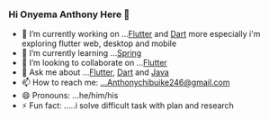 ### Hi Onyema Anthony Here 👋



- 🔭 I’m currently working on ...[Flutter](https://flutter.dev/) and [Dart](https://dart.dev/) more especially i'm exploring flutter web, desktop and mobile
- 🌱 I’m currently learning ...[Spring](https://spring.io/)
- 👯 I’m looking to collaborate on ...[Flutter](https://flutter.dev/)
- 💬 Ask me about ...[Flutter](https://flutter.dev/), [Dart](https://dart.dev/) and [Java](https://www.java.com/en/)
- 📫 How to reach me: ...Anthonychibuike246@gmail.com
- 😄 Pronouns: ...he/him/his
- ⚡ Fun fact: .....i solve difficult task with plan and research 

